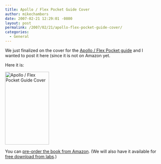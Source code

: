 ```yaml
---
title: Apollo / Flex Pocket Guide Cover
author: mikechambers
date: 2007-02-21 12:29:01 -0800
layout: post
permalink: /2007/02/21/apollo-flex-pocket-guide-cover/
categories:
  - General
---
```



We just finalized on the cover for the [Apollo / Flex Pocket guide][1] and I wanted to post it here (since it is not on Amazon yet.  
<!--more-->

  
Here it is:

[<img src="http://farm1.static.flickr.com/185/397818531_abfdfd9cd0_m.jpg" width="145" height="240" alt="Apollo / Flex Pocket Guide Cover" />][2]

You can [pre-order the book from Amazon][1]. (We will also have it available for [free download from labs][3].)

 [1]: http://www.amazon.com/Adobe-Apollo-Pocket-Guide-Flex/dp/0596513917/
 [2]: http://www.flickr.com/photos/mikechambers/397818531/ "Photo Sharing"
 [3]: http://www.adobe.com/go/apollo
